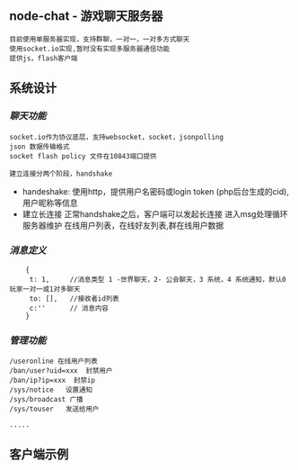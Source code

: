 ## node-chat -  游戏聊天服务器
    目前使用单服务器实现，支持群聊，一对一，一对多方式聊天
    使用socket.io实现,暂时没有实现多服务器通信功能
    提供js，flash客户端

## 系统设计
### *聊天功能*
    socket.io作为协议底层，支持websocket，socket，jsonpolling
	json 数据传输格式
	socket flash policy 文件在10843端口提供

    建立连接分两个阶段，handshake
- handeshake: 使用http，提供用户名密码或login token (php后台生成的cid),用户昵称等信息
- 建立长连接
    正常handshake之后，客户端可以发起长连接
    进入msg处理循环
	服务器维护 在线用户列表，在线好友列表,群在线用户数据



### *消息定义*
```
    {
	 t: 1,     //消息类型 1 -世界聊天，2- 公会聊天，3 系统，4 系统通知，默认0 玩家一对一或1对多聊天
	 to: [],   //接收者id列表
	 c:''      // 消息内容        
    }
```


### *管理功能*
    /useronline 在线用户列表
	/ban/user?uid=xxx  封禁用户
	/ban/ip?ip=xxx  封禁ip
	/sys/notice   设置通知
	/sys/broadcast 广播
	/sys/touser   发送给用户

	.....

## 客户端示例

